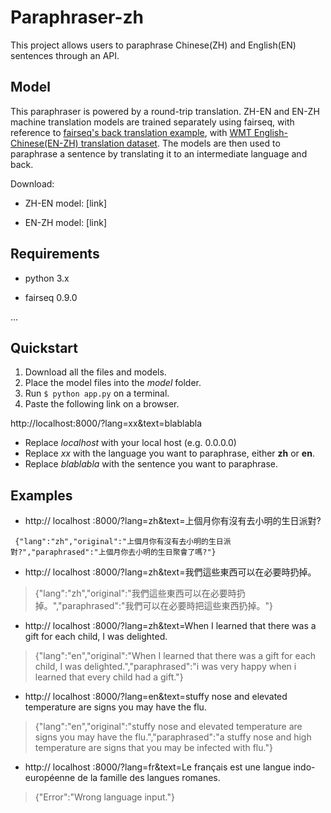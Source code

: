 # Paraphraser-zh
This project allows users to paraphrase Chinese(ZH) and English(EN) sentences through an API.

## Model
This paraphraser is powered by a round-trip translation. ZH-EN and EN-ZH machine translation models are trained separately using fairseq, with reference to [fairseq's back translation example](https://github.com/pytorch/fairseq/tree/master/examples/backtranslation), with [WMT English-Chinese(EN-ZH) translation dataset](http://data.statmt.org/wmt18/translation-task/preprocessed/zh-en/). The models are then used to paraphrase a sentence by translating it to an intermediate language and back.

Download:

- ZH-EN model: [link]

- EN-ZH model: [link]


## Requirements
- python 3.x

- fairseq 0.9.0

...


## Quickstart
1. Download all the files and models.
2. Place the model files into the *model* folder.
3. Run ```$ python app.py``` on a terminal.
4. Paste the following link on a browser.

http://localhost:8000/?lang=xx&text=blablabla

* Replace *localhost* with your local host (e.g. 0.0.0.0)
* Replace *xx* with the language you want to paraphrase, either **zh** or **en**.
* Replace *blablabla* with the sentence you want to paraphrase.


## Examples

* http:// localhost :8000/?lang=zh&text=上個月你有沒有去小明的生日派對?

``` {"lang":"zh","original":"上個月你有沒有去小明的生日派對?","paraphrased":"上個月你去小明的生日聚會了嗎?"}```


* http:// localhost :8000/?lang=zh&text=我們這些東西可以在必要時扔掉。

> {"lang":"zh","original":"我們這些東西可以在必要時扔掉。","paraphrased":"我們可以在必要時把這些東西扔掉。"}


* http:// localhost :8000/?lang=zh&text=When I learned that there was a gift for each child, I was delighted.

> {"lang":"en","original":"When I learned that there was a gift for each child, I was delighted.","paraphrased":"i was very happy when i learned that every child had a gift."}


* http:// localhost :8000/?lang=en&text=stuffy nose and elevated temperature are signs you may have the flu.

> {"lang":"en","original":"stuffy nose and elevated temperature are signs you may have the flu.","paraphrased":"a stuffy nose and high temperature are signs that you may be infected with flu."}


* http:// localhost :8000/?lang=fr&text=Le français est une langue indo-européenne de la famille des langues romanes.

> {"Error":"Wrong language input."}

